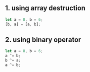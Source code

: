 ## 1. using array destruction
```js
let a = 8, b = 6;
[b, a] = [a, b];
```

## 2. using binary operator
```js
let a = 8, b = 6;
a ^= b;
b ^= a;
a ^= b;
```



